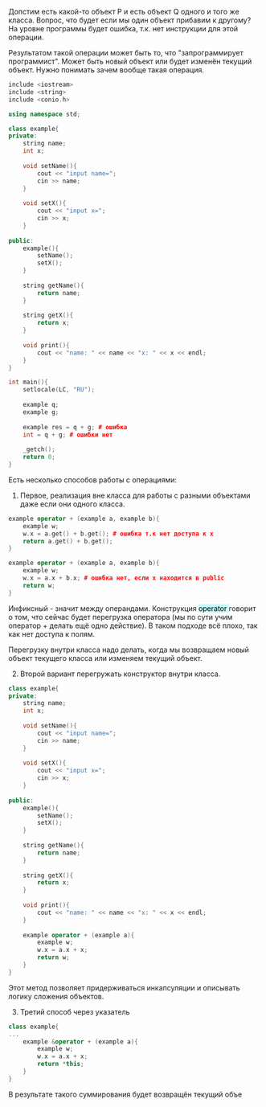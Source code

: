 Допстим есть какой-то объект P и есть объект Q одного и того же класса. Вопрос, что будет если мы один объект прибавим к другому?
На уровне программы будет ошибка, т.к. нет инструкции для этой операции.

Результатом такой операции может быть то, что "запрограммирует программист". Может быть новый объект или будет изменён текущий объект. Нужно понимать зачем вообще такая операция.
```cpp
include <iostream>
include <string>
include <conio.h>

using namespace std;

class example{
private:
	string name;
	int x;
	
	void setName(){
		cout << "input name=";
		cin >> name;
	}
	
	void setX(){
		cout << "input x=";
		cin >> x;		
	}
	
public:
	example(){
		setName();
		setX();
	}
	
	string getName(){
		return name;
	}
	
	string getX(){
		return x;
	}
	
	void print(){
		cout << "name: " << name << "x: " << x << endl;
	}
}

int main(){
	setlocale(LC, "RU");
	
	example q;
	example g;
	
	example res = q + g; # ошибка
	int = q + g; # ошибки нет
	
	_getch();
	return 0;
}
```

Есть несколько способов работы с операциями:
1) Первое, реализация вне класса для работы с разными объектами даже если они одного класса.
```cpp
example operator + (example a, example b){
	example w;
	w.x = a.get() + b.get(); # ошибка т.к нет доступа к x
	return a.get() + b.get();
}

example operator + (example a, example b){
	example w;
	w.x = a.x + b.x; # ошибка нет, если x находится в public
	return w;
}
```
Инфиксный - значит между операндами.
Конструкция <mark style="background: #ABF7F7A6;">operator </mark>говорит о том, что сейчас будет перегрузка оператора (мы по сути учим оператор + делать ещё одно действие).
В таком подходе всё плохо, так как нет доступа к полям. 

Перегрузку внутри класса надо делать, когда мы возвращаем новый объект текущего класса или изменяем текущий объект.

2) Второй вариант перегружать конструктор внутри класса.
```cpp
class example{
private:
	string name;
	int x;
	
	void setName(){
		cout << "input name=";
		cin >> name;
	}
	
	void setX(){
		cout << "input x=";
		cin >> x;		
	}
	
public:
	example(){
		setName();
		setX();
	}
	
	string getName(){
		return name;
	}
	
	string getX(){
		return x;
	}
	
	void print(){
		cout << "name: " << name << "x: " << x << endl;
	}
	
	example operator + (example a){
		example w;
		w.x = a.x + x;
		return w;
	}
}
```
Этот метод позволяет придерживаться инкапсуляции и описывать логику сложения объектов.

3) Третий способ через указатель
```cpp
class example{
...
	example &operator + (example a){
		example w;
		w.x = a.x + x;
		return *this;
	}
}
```
В результате такого суммирования будет возвращён текущий объе